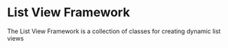 # List View Framework
The List View Framework is a collection of classes for creating dynamic list views
